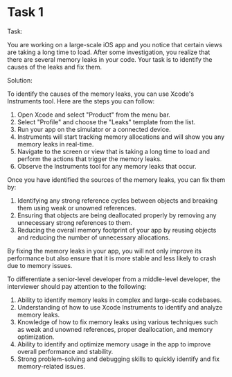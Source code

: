 # Task 1

Task:

You are working on a large-scale iOS app and you notice that certain views are
taking a long time to load. After some investigation, you realize that there are
several memory leaks in your code. Your task is to identify the causes of the
leaks and fix them.

Solution:

To identify the causes of the memory leaks, you can use Xcode's Instruments
tool. Here are the steps you can follow:

1. Open Xcode and select "Product" from the menu bar.
2. Select "Profile" and choose the "Leaks" template from the list.
3. Run your app on the simulator or a connected device.
4. Instruments will start tracking memory allocations and will show you any
   memory leaks in real-time.
5. Navigate to the screen or view that is taking a long time to load and perform
   the actions that trigger the memory leaks.
6. Observe the Instruments tool for any memory leaks that occur.

Once you have identified the sources of the memory leaks, you can fix them by:

1. Identifying any strong reference cycles between objects and breaking them
   using weak or unowned references.
2. Ensuring that objects are being deallocated properly by removing any
   unnecessary strong references to them.
3. Reducing the overall memory footprint of your app by reusing objects and
   reducing the number of unnecessary allocations.

By fixing the memory leaks in your app, you will not only improve its
performance but also ensure that it is more stable and less likely to crash due
to memory issues.

To differentiate a senior-level developer from a middle-level developer, the
interviewer should pay attention to the following:

1. Ability to identify memory leaks in complex and large-scale codebases.
2. Understanding of how to use Xcode Instruments to identify and analyze memory
   leaks.
3. Knowledge of how to fix memory leaks using various techniques such as weak
   and unowned references, proper deallocation, and memory optimization.
4. Ability to identify and optimize memory usage in the app to improve overall
   performance and stability.
5. Strong problem-solving and debugging skills to quickly identify and fix
   memory-related issues.
